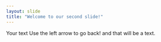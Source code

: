 ```yaml
---
layout: slide
title: "Welcome to our second slide!"
---
```

Your text
Use the left arrow to go back!
and that will be a text.
